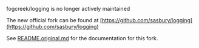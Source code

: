 fogcreek/logging is no longer actively maintained

The new official fork can be found at [https://github.com/sasbury/logging](https://github.com/sasbury/logging)

See [README.original.md](README.original.md) for the documentation for this fork.
